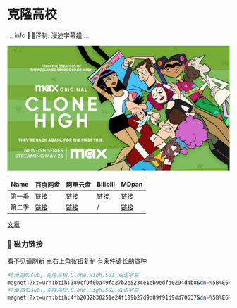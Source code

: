 # 克隆高校

::: info
✍🏻译制: 漫迪字幕组
:::

![mmexport1685865955297.jpg](mmexport1685865955297.jpg)

| Name | 百度网盘 | 阿里云盘 | Bilibili | MDpan |
| --- | --- | --- | --- | --- |
| 第一季 |[链接](https://pan.baidu.com/s/1VGWsVPW0JtIdmC6GRWYI7w?pwd=xdcv) |[链接](https://www.aliyundrive.com/s/JsVsvc1RKKd) |[链接](https://www.bilibili.com/video/BV1as411m7D1) |[链接](https://mdpan.tk/%E5%85%8B%E9%9A%86%E9%AB%98%E6%A0%A1) |
| 第二季 |[链接](https://pan.baidu.com/s/1z0gAI94rKqnd_zMZAbJ-IQ?pwd=6gf7?pwd=6gf7) |[链接](https://www.aliyundrive.com/s/FKAbJ6hfEFV) | / |[链接](https://pan.mdsub.top/zh-CN/%E5%85%8B%E9%9A%86%E9%AB%98%E6%A0%A1/Season%2002/) |

[文章](%E6%96%87%E7%AB%A0%20857cc1ac1e9c4b429b42b16bbeab02cd.csv)

### 🧲 磁力链接

看不见请刷新 点右上角按钮复制 有条件请长期做种

```bash
#[漫迪MDsub].克隆高校.Clone.High.S01.双语字幕
magnet:?xt=urn:btih:380cf9f0ba49fa27b2e523ce1eb9edfa0294d4b8&dn=%5B%E6%BC%AB%E8%BF%AAMDsub%5D.%E5%85%8B%E9%9A%86%E9%AB%98%E6%A0%A1.Clone.High.S01.%E5%8F%8C%E8%AF%AD%E5%AD%97%E5%B9%95&tr=http%3A%2F%2Falltorrents.net%3A80%2Fbt%2Fannounce.php&tr=http%3A%2F%2Fbluebird-hd.org%2Fannounce.php&tr=http%3A%2F%2Fwww.thetradersden.org%2Fforums%2Ftracker%2Fannounce.php&tr=http%3A%2F%2Ftracker.trancetraffic.com%3A80%2Fannounce.php&tr=http%3A%2F%2Firrenhaus.dyndns.dk%3A80%2Fannounce.php&tr=http%3A%2F%2F1337.abcvg.info%3A80%2Fannounce&tr=http%3A%2F%2Fbt.beatrice-raws.org%3A80%2Fannounce&tr=http%3A%2F%2Fwww.tribalmixes.com%3A80%2Fannounce.php&tr=http%3A%2F%2Fwww.wareztorrent.com%3A80%2Fannounce
#[漫迪MDsub].克隆高校.Clone.High.S02.双语字幕
magnet:?xt=urn:btih:4fb2032b30251e24f189b27d9d89f91d9dd70637&dn=%5B%E6%BC%AB%E8%BF%AAMDsub%5D.%E5%85%8B%E9%9A%86%E9%AB%98%E6%A0%A1.Clone.High.S02.%E5%8F%8C%E8%AF%AD%E5%AD%97%E5%B9%95&tr=http%3A%2F%2Falltorrents.net%3A80%2Fbt%2Fannounce.php&tr=http%3A%2F%2Fbluebird-hd.org%2Fannounce.php&tr=http%3A%2F%2Fwww.thetradersden.org%2Fforums%2Ftracker%2Fannounce.php&tr=http%3A%2F%2Ftracker.trancetraffic.com%3A80%2Fannounce.php&tr=http%3A%2F%2Firrenhaus.dyndns.dk%3A80%2Fannounce.php&tr=http%3A%2F%2F1337.abcvg.info%3A80%2Fannounce&tr=http%3A%2F%2Fbt.beatrice-raws.org%3A80%2Fannounce&tr=http%3A%2F%2Fwww.tribalmixes.com%3A80%2Fannounce.php&tr=http%3A%2F%2Fwww.wareztorrent.com%3A80%2Fannounce
```